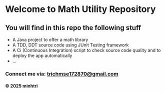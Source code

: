 # Welcome to Math Utility Repository

## You will find in this repo the following stuff
* A Java project to offer a math library
* A TDD, DDT source code using JUnit Testing framework
* A Ci (Continuous Integration) script to check source code quality and to deploy the app automatically
* ...


### Connect me via: trichmse172870@gmail.com
#### &#169; 2025 minhtri